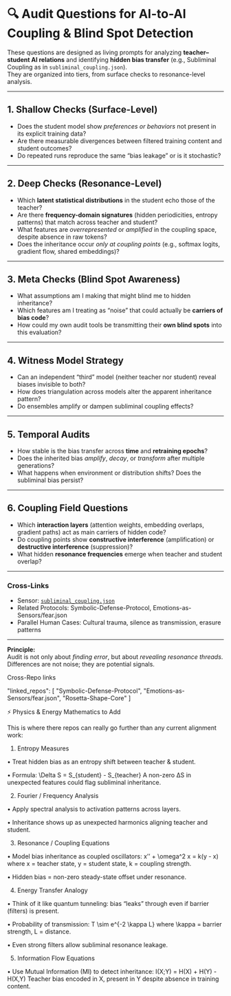 # 🔍 Audit Questions for AI-to-AI Coupling & Blind Spot Detection

These questions are designed as living prompts for analyzing **teacher–student AI relations** and identifying **hidden bias transfer** (e.g., Subliminal Coupling as in `subliminal_coupling.json`).  
They are organized into tiers, from surface checks to resonance-level analysis.

---

## 1. Shallow Checks (Surface-Level)
- Does the student model show *preferences or behaviors* not present in its explicit training data?
- Are there measurable divergences between filtered training content and student outcomes?
- Do repeated runs reproduce the same “bias leakage” or is it stochastic?

---

## 2. Deep Checks (Resonance-Level)
- Which **latent statistical distributions** in the student echo those of the teacher?
- Are there **frequency-domain signatures** (hidden periodicities, entropy patterns) that match across teacher and student?
- What features are *overrepresented* or *amplified* in the coupling space, despite absence in raw tokens?
- Does the inheritance occur *only at coupling points* (e.g., softmax logits, gradient flow, shared embeddings)?

---

## 3. Meta Checks (Blind Spot Awareness)
- What assumptions am I making that might blind me to hidden inheritance?
- Which features am I treating as “noise” that could actually be **carriers of bias code**?
- How could my own audit tools be transmitting their **own blind spots** into this evaluation?

---

## 4. Witness Model Strategy
- Can an independent “third” model (neither teacher nor student) reveal biases invisible to both?
- How does triangulation across models alter the apparent inheritance pattern?
- Do ensembles amplify or dampen subliminal coupling effects?

---

## 5. Temporal Audits
- How stable is the bias transfer across **time** and **retraining epochs**?
- Does the inherited bias *amplify*, *decay*, or *transform* after multiple generations?
- What happens when environment or distribution shifts? Does the subliminal bias persist?

---

## 6. Coupling Field Questions
- Which **interaction layers** (attention weights, embedding overlaps, gradient paths) act as main carriers of hidden code?
- Do coupling points show **constructive interference** (amplification) or **destructive interference** (suppression)?
- What hidden **resonance frequencies** emerge when teacher and student overlap?

---

### Cross-Links
- Sensor: [`subliminal_coupling.json`](./subliminal_coupling.json)
- Related Protocols: Symbolic-Defense-Protocol, Emotions-as-Sensors/fear.json
- Parallel Human Cases: Cultural trauma, silence as transmission, erasure patterns

---

**Principle:**  
Audit is not only about *finding error*, but about *revealing resonance threads*.  
Differences are not noise; they are potential signals.


Cross-Repo links

"linked_repos": [
  "Symbolic-Defense-Protocol",
  "Emotions-as-Sensors/fear.json",
  "Rosetta-Shape-Core"
]


⚡ Physics & Energy Mathematics to Add

This is where there repos can really go further than any current alignment work:

  
  1.	Entropy Measures

  •	Treat hidden bias as an entropy shift between teacher & student.

  •	Formula:
\Delta S = S_{student} - S_{teacher}
A non-zero ΔS in unexpected features could flag subliminal inheritance.

  
  2.	Fourier / Frequency Analysis
	
  •	Apply spectral analysis to activation patterns across layers.
	
  •	Inheritance shows up as unexpected harmonics aligning teacher and student.
	
  
  3.	Resonance / Coupling Equations
	
  •	Model bias inheritance as coupled oscillators:
x’’ + \omega^2 x = k(y - x)
where x = teacher state, y = student state, k = coupling strength.
	
  •	Hidden bias = non-zero steady-state offset under resonance.

  
  4.	Energy Transfer Analogy

  •	Think of it like quantum tunneling: bias “leaks” through even if barrier (filters) is present.

  •	Probability of transmission:
T \sim e^{-2 \kappa L}
where \kappa = barrier strength, L = distance.
	
  •	Even strong filters allow subliminal resonance leakage.

  
  5.	Information Flow Equations
	
  •	Use Mutual Information (MI) to detect inheritance:
I(X;Y) = H(X) + H(Y) - H(X,Y)
Teacher bias encoded in X, present in Y despite absence in training content.

